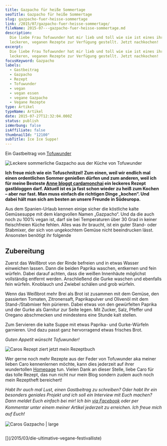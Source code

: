 ```yaml
---
title: Gazpacho für heiße Sommertage
seoTitle: Gazpacho für heiße Sommertage
slug: gazpacho-fuer-heisse-sommertage
link: /2015/07/gazpacho-fuer-heisse-sommertage/
fileName: 2015-07---gazpacho-fuer-heisse-sommertage.md
description:
  Die liebe Frau Tofuwunder hat mir lieb und toll wie sie ist eines ihrer
  leckeren, veganen Rezepte zur Verfügung gestellt. Jetzt nachkochen!
excerpt:
  Die liebe Frau Tofuwunder hat mir lieb und toll wie sie ist eines ihrer
  leckeren, veganen Rezepte zur Verfügung gestellt. Jetzt nachkochen!
focusKeyword: Gazpacho
labels:
  - Gastbeitrag
  - Gazpacho
  - Rezept
  - Tofuwunder
  - vegan
  - vegan essen
  - vegane Gazpacho
  - Vegane Rezepte
type: Artikel
typeName: Artikel
date: 2015-07-27T12:32:04.000Z
status: publish
isWerbung: false
isAffiliate: false
thumbnailId: "12100"
subTitle: Ice Ice Suppe!
---
```


Ein Gastbeitrag von [Tofuwunder](https://tofuwunder.wordpress.com/)

![Leckere sommerliche Gazpacho aus der Küche von Tofuwunder](http://cardamonchai.com/wp-content/uploads/2015/07/image11-640x625.jpg "Leckere sommerliche Gazpacho aus der Küche von Tofuwunder")

<strong>Ich freue mich wie ein Tofuschnitzel! Zum einen, weil wir endlich mal
einen ordentlichen Sommer genießen dürfen und zum anderen, weil ich für meine
Besteste [Anne bloggt cardamonchai](/) ein leckeres Rezept gastbloggen darf.
Aktuell ist es ja fast schon wieder zu heiß zum Kochen – aber nur fast. Man muss
einfach die richtigen Dinge „kochen“. Und dabei hält man sich am besten an
unsere Freunde in Südeuropa. </strong>

Aus dem Spanien-Urlaub kennen einige sicher die köstliche kalte Gemüsesuppe mit
dem klangvollen Namen „Gazpacho“. Und da die auch noch zu 100% vegan ist, darf
sie bei Temperaturen über 30 Grad in keiner fleischfreien Küche fehlen. Alles
was ihr braucht, ist ein guter Stand- oder Stabmixer, der sich von ungekochtem
Gemüse nicht beeindrucken lässt. Ansonsten benötigt ihr folgende

## Zubereitung

Zuerst das Weißbrot von der Rinde befreien und in etwas Wasser einweichen
lassen. Dann die beiden Paprika waschen, entkernen und fein würfeln. Dabei
darauf achten, dass die weißen Innenhäute möglichst vollständig entfernt werden.
Anschließend die Gurke waschen und ebenfalls fein würfeln. Knoblauch und Zwiebel
schälen und grob würfeln.

Wenn das Weißbrot mehr Brei als Brot ist zusammen mit dem Gemüse, den passierten
Tomaten, Zitronensaft, Paprikapulver und Olivenöl mit dem Stand-/Stabmixer fein
pürieren. Dabei etwas von den gewürfelten Paprika und der Gurke als Garnitur zur
Seite legen. Mit Zucker, Salz, Pfeffer und Oregano abschmecken und mindestens
eine Stunde kalt stellen.

Zum Servieren die kalte Suppe mit etwas Paprika- und Gurke-Würfeln garnieren.
Und dazu passt ganz hervorragend etwas frisches Brot.

<em>Guten Appetit wünscht Tofuwunder!</em>

![Caros Rezept ziert jetzt mein Rezeptbuch](http://cardamonchai.com/wp-content/uploads/2015/07/Enlight11-640x640.jpg "Caros Rezept ziert jetzt mein Rezeptbuch")

Wer gerne noch mehr Rezepte aus der Feder von Tofuwunder aka meiner lieben Caro
kennenlernen möchte, kann dies jederzeit auf ihrer wundertollen
[Homepage](https://tofuwunder.wordpress.com/) tun. Vielen Dank an dieser Stelle,
liebe Caro für das tolle Rezept, das nun nicht nur mein Blog sondern zudem auch
noch mein Rezeptheft bereichert!

<em>Habt Ihr auch mal Lust, einen Gastbeitrag zu schreiben? Oder habt Ihr ein
besonders geniales Projekt und ich soll ein Interview mit Euch machen? Dann
meldet Euch einfach bei mir! Ich bin
[via Facebook](mailto:info@cardamonchai.com)
</em><span style="line-height: 1.5em;"><em> oder per Kommentar unter einem
meiner Artikel jederzeit zu erreichen. Ich freue mich auf Euch!</em></span>

![Caros Gazpacho | large](http://cardamonchai.com/wp-content/uploads/2015/07/image1-800x569.jpg "Caros Gazpacho")

<pre><span style="line-height: 1.5em;"></span></pre> [](/2015/03/die-ultimative-vegane-festivalliste)

